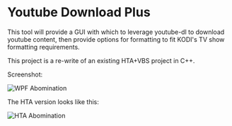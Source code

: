 # Youtube Download Plus
 This tool will provide a GUI with which to leverage youtube-dl to download youtube content, then provide options for formatting to fit KODI's TV show formatting requirements.

 This project is a re-write of an existing HTA+VBS project in C++.

Screenshot:

![WPF Abomination](https://i.imgur.com/jl3wzoY.png?raw=true)

The HTA version looks like this:

![HTA Abomination](https://i.imgur.com/XXLI9E9.png?raw=true)